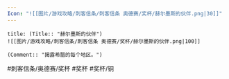 ```yaml
---
Icon: "![[图片/游戏攻略/刺客信条/刺客信条 奥德赛/奖杯/赫尔墨斯的伙伴.png|30]]"
---
```

```ad-common-bronze-trophy
title: (Title:: "赫尔墨斯的伙伴")
![[图片/游戏攻略/刺客信条/刺客信条 奥德赛/奖杯/赫尔墨斯的伙伴.png|100]]

(Comment:: "揭露希腊的每个地区。")
```

#刺客信条/奥德赛/奖杯 #奖杯 #奖杯/铜
